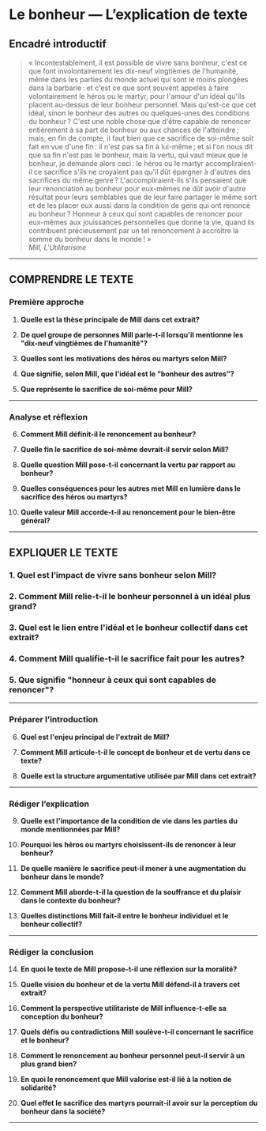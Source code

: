 # Le bonheur — L’explication de texte

## Encadré introductif
> « Incontestablement, il est possible de vivre sans bonheur, c'est ce que font involontairement les dix-neuf vingtièmes de l'humanité, même dans les parties du monde actuel qui sont le moins plongées dans la barbarie : et c'est ce que sont souvent appelés à faire volontairement le héros ou le martyr, pour l'amour d'un idéal qu'ils placent au-dessus de leur bonheur personnel. Mais qu'est-ce que cet idéal, sinon le bonheur des autres ou quelques-unes des conditions du bonheur ? C'est une noble chose que d'être capable de renoncer entièrement à sa part de bonheur ou aux chances de l'atteindre ; mais, en fin de compte, il faut bien que ce sacrifice de soi-même soit fait en vue d'une fin : il n'est pas sa fin à lui-même ; et si l'on nous dit que sa fin n'est pas le bonheur, mais la vertu, qui vaut mieux que le bonheur, je demande alors ceci : le héros ou le martyr accompliraient-il ce sacrifice s'ils ne croyaient pas qu'il dût épargner à d'autres des sacrifices du même genre ? L'accompliraient-ils s'ils pensaient que leur renonciation au bonheur pour eux-mêmes ne dût avoir d'autre résultat pour leurs semblables que de leur faire partager le même sort et de les placer eux aussi dans la condition de gens qui ont renoncé au bonheur ? Honneur à ceux qui sont capables de renoncer pour eux-mêmes aux jouissances personnelles que donne la vie, quand ils contribuent précieusement par un tel renoncement à accroître la somme du bonheur dans le monde ! »  
> *Mill, L'Utilitarisme*

---

## COMPRENDRE LE TEXTE

### Première approche

1. **Quelle est la thèse principale de Mill dans cet extrait?**

2. **De quel groupe de personnes Mill parle-t-il lorsqu'il mentionne les "dix-neuf vingtièmes de l'humanité"?**

3. **Quelles sont les motivations des héros ou martyrs selon Mill?**

4. **Que signifie, selon Mill, que l'idéal est le "bonheur des autres"?**

5. **Que représente le sacrifice de soi-même pour Mill?**

---

### Analyse et réflexion

6. **Comment Mill définit-il le renoncement au bonheur?**

7. **Quelle fin le sacrifice de soi-même devrait-il servir selon Mill?**

8. **Quelle question Mill pose-t-il concernant la vertu par rapport au bonheur?**

9. **Quelles conséquences pour les autres met Mill en lumière dans le sacrifice des héros ou martyrs?**

10. **Quelle valeur Mill accorde-t-il au renoncement pour le bien-être général?**

---

## EXPLIQUER LE TEXTE

### 1. Quel est l’impact de vivre sans bonheur selon Mill? 

### 2. Comment Mill relie-t-il le bonheur personnel à un idéal plus grand?

### 3. Quel est le lien entre l'idéal et le bonheur collectif dans cet extrait?

### 4. Comment Mill qualifie-t-il le sacrifice fait pour les autres? 

### 5. Que signifie "honneur à ceux qui sont capables de renoncer"? 

---

### Préparer l’introduction

6. **Quel est l'enjeu principal de l'extrait de Mill?**

7. **Comment Mill articule-t-il le concept de bonheur et de vertu dans ce texte?**

8. **Quelle est la structure argumentative utilisée par Mill dans cet extrait?**

---

### Rédiger l’explication

9. **Quelle est l'importance de la condition de vie dans les parties du monde mentionnées par Mill?**

10. **Pourquoi les héros ou martyrs choisissent-ils de renoncer à leur bonheur?**

11. **De quelle manière le sacrifice peut-il mener à une augmentation du bonheur dans le monde?**

12. **Comment Mill aborde-t-il la question de la souffrance et du plaisir dans le contexte du bonheur?**

13. **Quelles distinctions Mill fait-il entre le bonheur individuel et le bonheur collectif?**

---

### Rédiger la conclusion

14. **En quoi le texte de Mill propose-t-il une réflexion sur la moralité?**

15. **Quelle vision du bonheur et de la vertu Mill défend-il à travers cet extrait?**

16. **Comment la perspective utilitariste de Mill influence-t-elle sa conception du bonheur?**

17. **Quels défis ou contradictions Mill soulève-t-il concernant le sacrifice et le bonheur?**

18. **Comment le renoncement au bonheur personnel peut-il servir à un plus grand bien?**

19. **En quoi le renoncement que Mill valorise est-il lié à la notion de solidarité?**

20. **Quel effet le sacrifice des martyrs pourrait-il avoir sur la perception du bonheur dans la société?**

---